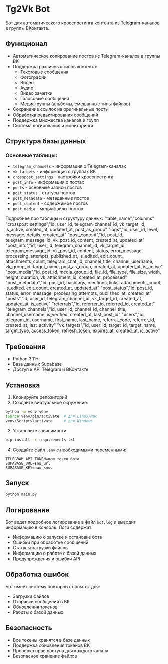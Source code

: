 # Tg2Vk Bot

Бот для автоматического кросспостинга контента из Telegram-каналов в группы ВКонтакте.

## Функционал

- Автоматическое копирование постов из Telegram-каналов в группы ВК
- Поддержка различных типов контента:
  - Текстовые сообщения
  - Фотографии
  - Видео
  - Аудио
  - Видео заметки
  - Голосовые сообщения
  - Медиагруппы (альбомы, смешанные типы файлов)
- Сохранение ссылок на оригинальные посты
- Обработка редактирования сообщений
- Поддержка множества каналов и групп
- Система логирования и мониторинга

## Структура базы данных

### Основные таблицы:
- `telegram_channels` - информация о Telegram-каналах
- `vk_targets` - информация о группах ВК
- `crosspost_settings` - настройки кросспостинга
- `post_info` - информация о постах
- `posts` - основные записи постов
- `post_status` - статусы постов
- `post_metadata` - метаданные постов
- `post_content` - содержимое постов
- `post_media` - медиафайлы постов

Подробнее про таблицы и структуру данных:
 "table_name","columns"
"crosspost_settings","id, user_id, telegram_channel_id, vk_target_id, is_active, created_at, updated_at, post_as_group"
"logs","id, user_id, level, message, details, created_at"
"post_content","id, post_id, telegram_message_id, vk_post_id, content, created_at, updated_at"
"post_info","id, user_id, telegram_channel_id, vk_target_id, telegram_message_id, vk_post_id, content, status, error_message, processing_attempts, published_at, is_edited, edit_count, attachments_count, telegram_chat_id, channel_title, channel_username, vk_group_id, target_name, post_as_group, created_at, updated_at, is_active"
"post_media","id, post_id, media_group_id, file_id, file_type, file_size, width, height, duration, vk_attachment_id, created_at, processed"
"post_metadata","id, post_id, hashtags, mentions, links, attachments_count, is_edited, edit_count, created_at, updated_at"
"post_status","id, post_id, status, error_message, processing_attempts, published_at, created_at"
"posts","id, user_id, telegram_channel_id, vk_target_id, created_at, updated_at, is_active"
"referrals","id, referrer_id, referred_id, created_at"
"telegram_channels","id, user_id, channel_id, channel_title, channel_username, is_verified, created_at, last_post_id"
"users","id, telegram_id, username, first_name, last_name, referral_code, referrer_id, created_at, last_activity"
"vk_targets","id, user_id, target_id, target_name, target_type, access_token, refresh_token, expires_at, created_at, is_active"

## Требования

- Python 3.11+
- База данных Supabase
- Доступ к API Telegram и ВКонтакте

## Установка

1. Клонируйте репозиторий
2. Создайте виртуальное окружение:
```bash
python -m venv venv
source venv/bin/activate  # для Linux/Mac
venv\Scripts\activate     # для Windows
```
3. Установите зависимости:
```bash
pip install -r requirements.txt
```
4. Создайте файл `.env` с необходимыми переменными:
```
TELEGRAM_API_TOKEN=ваш_токен_бота
SUPABASE_URL=ваш_url
SUPABASE_KEY=ваш_ключ
```

## Запуск

```bash
python main.py
```

## Логирование

Бот ведет подробное логирование в файл `bot.log` и выводит информацию в консоль. Логи содержат:
- Информацию о запуске и остановке бота
- Ошибки при обработке сообщений
- Статусы загрузки файлов
- Информацию о работе с базой данных
- Предупреждения и ошибки API

## Обработка ошибок

Бот имеет систему повторных попыток для:
- Загрузки файлов
- Отправки сообщений в ВК
- Обновления токенов
- Работы с базой данных

## Безопасность

- Все токены хранятся в базе данных
- Поддержка обновления токенов ВК
- Проверка прав доступа для каждого канала
- Безопасное хранение файлов 